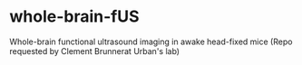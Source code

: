 # whole-brain-fUS
Whole-brain functional ultrasound imaging in awake head-fixed mice
(Repo requested by Clement Brunnerat Urban's lab)
